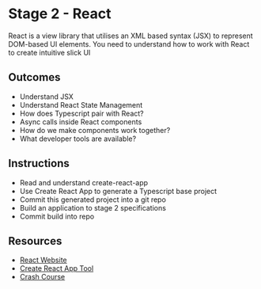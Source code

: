 # Stage 2 - React

React is a view library that utilises an XML based syntax (JSX) to represent DOM-based
UI elements. You need to understand how to work with React to create intuitive slick UI

## Outcomes

- Understand JSX
- Understand React State Management
- How does Typescript pair with React?
- Async calls inside React components
- How do we make components work together?
- What developer tools are available?

## Instructions

- Read and understand create-react-app
- Use Create React App to generate a Typescript base project
- Commit this generated project into a git repo
- Build an application to stage 2 specifications
- Commit build into repo

## Resources

- [React Website](https://reactjs.org)
- [Create React App Tool](https://reactjs.org/docs/create-a-new-react-app.html)
- [Crash Course](https://www.youtube.com/watch?v=KQOtXYC0We8)

